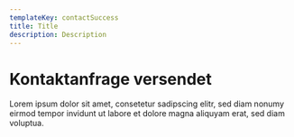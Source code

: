 ```yaml
---
templateKey: contactSuccess
title: Title
description: Description
---
```

# Kontaktanfrage versendet

Lorem ipsum dolor sit amet, consetetur sadipscing elitr, sed diam nonumy eirmod tempor invidunt ut labore et dolore magna aliquyam erat, sed diam voluptua.
